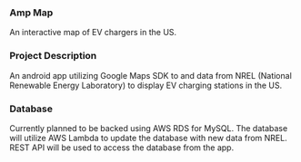 ### Amp Map
An interactive map of EV chargers in the US.

### Project Description
An android app utilizing Google Maps SDK to and data from NREL (National 
Renewable Energy Laboratory) to display EV charging stations in the US.


### Database
Currently planned to be backed using AWS RDS for MySQL. The database will 
utilize AWS Lambda to update the database with new data from NREL. REST API 
will be used to access the database from the app.